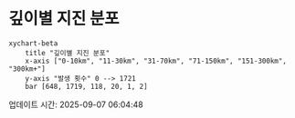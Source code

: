 # 깊이별 지진 분포

```mermaid
xychart-beta
    title "깊이별 지진 분포"
    x-axis ["0-10km", "11-30km", "31-70km", "71-150km", "151-300km", "300km+"]
    y-axis "발생 횟수" 0 --> 1721
    bar [648, 1719, 118, 20, 1, 2]
```

업데이트 시간: 2025-09-07 06:04:48
